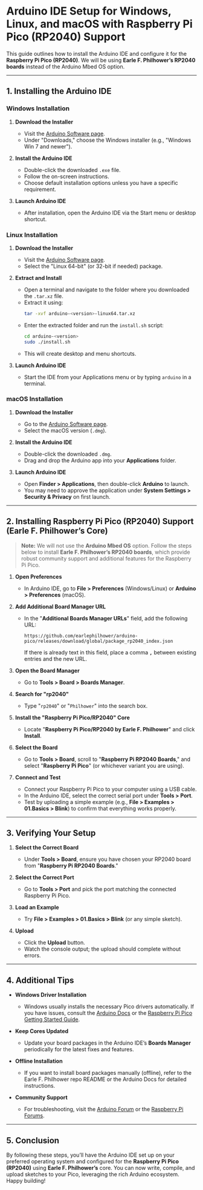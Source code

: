 # Arduino IDE Setup for Windows, Linux, and macOS with Raspberry Pi Pico (RP2040) Support

This guide outlines how to install the Arduino IDE and configure it for the **Raspberry Pi Pico (RP2040)**. We will be using **Earle F. Philhower’s RP2040 boards** instead of the Arduino Mbed OS option.

---

## 1. Installing the Arduino IDE

### Windows Installation
1. **Download the Installer**  
   - Visit the [Arduino Software page](https://www.arduino.cc/en/software).  
   - Under "Downloads," choose the Windows installer (e.g., "Windows Win 7 and newer").

2. **Install the Arduino IDE**  
   - Double-click the downloaded `.exe` file.  
   - Follow the on-screen instructions.  
   - Choose default installation options unless you have a specific requirement.

3. **Launch Arduino IDE**  
   - After installation, open the Arduino IDE via the Start menu or desktop shortcut.

### Linux Installation
1. **Download the Installer**  
   - Visit the [Arduino Software page](https://www.arduino.cc/en/software).  
   - Select the "Linux 64-bit" (or 32-bit if needed) package.

2. **Extract and Install**  
   - Open a terminal and navigate to the folder where you downloaded the `.tar.xz` file.  
   - Extract it using:  
     ```bash
     tar -xvf arduino-<version>-linux64.tar.xz
     ```
   - Enter the extracted folder and run the `install.sh` script:  
     ```bash
     cd arduino-<version>
     sudo ./install.sh
     ```
   - This will create desktop and menu shortcuts.

3. **Launch Arduino IDE**  
   - Start the IDE from your Applications menu or by typing `arduino` in a terminal.

### macOS Installation
1. **Download the Installer**  
   - Go to the [Arduino Software page](https://www.arduino.cc/en/software).  
   - Select the macOS version (`.dmg`).

2. **Install the Arduino IDE**  
   - Double-click the downloaded `.dmg`.  
   - Drag and drop the Arduino app into your **Applications** folder.

3. **Launch Arduino IDE**  
   - Open **Finder > Applications**, then double-click **Arduino** to launch.  
   - You may need to approve the application under **System Settings > Security & Privacy** on first launch.

---

## 2. Installing Raspberry Pi Pico (RP2040) Support (Earle F. Philhower’s Core)

> **Note:** We will not use the **Arduino Mbed OS** option. Follow the steps below to install **Earle F. Philhower’s RP2040 boards**, which provide robust community support and additional features for the Raspberry Pi Pico.

1. **Open Preferences**  
   - In Arduino IDE, go to **File > Preferences** (Windows/Linux) or **Arduino > Preferences** (macOS).

2. **Add Additional Board Manager URL**  
   - In the "**Additional Boards Manager URLs**" field, add the following URL:  
     ```
     https://github.com/earlephilhower/arduino-pico/releases/download/global/package_rp2040_index.json
     ```
     If there is already text in this field, place a comma **`,`** between existing entries and the new URL.

3. **Open the Board Manager**  
   - Go to **Tools > Board > Boards Manager**.

4. **Search for "rp2040"**  
   - Type "`rp2040`" or "`Philhower`" into the search box.

5. **Install the "Raspberry Pi Pico/RP2040" Core**  
   - Locate "**Raspberry Pi Pico/RP2040 by Earle F. Philhower**" and click **Install**.

6. **Select the Board**  
   - Go to **Tools > Board**, scroll to "**Raspberry Pi RP2040 Boards**," and select "**Raspberry Pi Pico**" (or whichever variant you are using).

7. **Connect and Test**  
   - Connect your Raspberry Pi Pico to your computer using a USB cable.  
   - In the Arduino IDE, select the correct serial port under **Tools > Port**.  
   - Test by uploading a simple example (e.g., **File > Examples > 01.Basics > Blink**) to confirm that everything works properly.

---

## 3. Verifying Your Setup

1. **Select the Correct Board**  
   - Under **Tools > Board**, ensure you have chosen your RP2040 board from "**Raspberry Pi RP2040 Boards**."

2. **Select the Correct Port**  
   - Go to **Tools > Port** and pick the port matching the connected Raspberry Pi Pico.

3. **Load an Example**  
   - Try **File > Examples > 01.Basics > Blink** (or any simple sketch).

4. **Upload**  
   - Click the **Upload** button.  
   - Watch the console output; the upload should complete without errors.

---

## 4. Additional Tips

- **Windows Driver Installation**  
  - Windows usually installs the necessary Pico drivers automatically. If you have issues, consult the [Arduino Docs](https://docs.arduino.cc/) or the [Raspberry Pi Pico Getting Started Guide](https://www.raspberrypi.org/documentation/microcontrollers/).

- **Keep Cores Updated**  
  - Update your board packages in the Arduino IDE’s **Boards Manager** periodically for the latest fixes and features.

- **Offline Installation**  
  - If you want to install board packages manually (offline), refer to the Earle F. Philhower repo README or the Arduino Docs for detailed instructions.

- **Community Support**  
  - For troubleshooting, visit the [Arduino Forum](https://forum.arduino.cc/) or the [Raspberry Pi Forums](https://forums.raspberrypi.com/).

---

## 5. Conclusion

By following these steps, you’ll have the Arduino IDE set up on your preferred operating system and configured for the **Raspberry Pi Pico (RP2040)** using **Earle F. Philhower’s** core. You can now write, compile, and upload sketches to your Pico, leveraging the rich Arduino ecosystem. Happy building!
